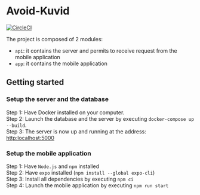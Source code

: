 # Avoid-Kuvid

[![CircleCI](https://circleci.com/gh/JulienTD/Avoid-Kuvid.svg?style=svg&circle-token=883a3d49dc6234ee0b76cc20d0a37768569c3044)](https://app.circleci.com/pipelines/github/JulienTD)

The project is composed of 2 modules:
- `api`: it contains the server and permits to receive request from the mobile application
- `app`: it contains the mobile application

## Getting started

### Setup the server and the database
Step 1: Have Docker installed on your computer.  
Step 2: Launch the database and the server by executing `docker-compose up --build`.  
Step 3: The server is now up and running at the address: [http:localhost:5000](http:localhost:5000)  

### Setup the mobile application
Step 1: Have `Node.js` and `npm` installed  
Step 2: Have `expo` installed (`npm install --global expo-cli`)  
Step 3: Install all dependencies by executing `npm ci`  
Step 4: Launch the mobile application by executing `npm run start`  
